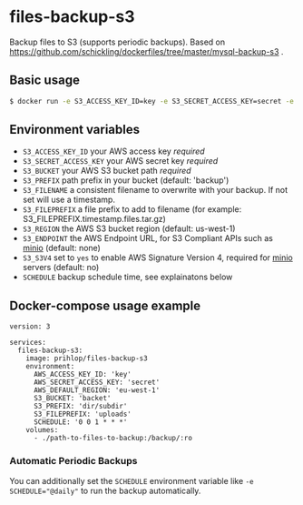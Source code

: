 # files-backup-s3
Backup files to S3 (supports periodic backups). Based on https://github.com/schickling/dockerfiles/tree/master/mysql-backup-s3 .

## Basic usage

```sh
$ docker run -e S3_ACCESS_KEY_ID=key -e S3_SECRET_ACCESS_KEY=secret -e S3_BUCKET=bucket -e S3_PREFIX=backup -v ./path-to-files-to-backup:/backup/:ro prihlop/files-backup-s3
```

## Environment variables

- `S3_ACCESS_KEY_ID` your AWS access key *required*
- `S3_SECRET_ACCESS_KEY` your AWS secret key *required*
- `S3_BUCKET` your AWS S3 bucket path *required*
- `S3_PREFIX` path prefix in your bucket (default: 'backup')
- `S3_FILENAME` a consistent filename to overwrite with your backup.  If not set will use a timestamp.
- `S3_FILEPREFIX` a file prefix to add to filename (for example: S3_FILEPREFIX.timestamp.files.tar.gz)
- `S3_REGION` the AWS S3 bucket region (default: us-west-1)
- `S3_ENDPOINT` the AWS Endpoint URL, for S3 Compliant APIs such as [minio](https://minio.io) (default: none)
- `S3_S3V4` set to `yes` to enable AWS Signature Version 4, required for [minio](https://minio.io) servers (default: no)
- `SCHEDULE` backup schedule time, see explainatons below

## Docker-compose usage example

```
version: 3

services:
  files-backup-s3:
    image: prihlop/files-backup-s3
    environment:
      AWS_ACCESS_KEY_ID: 'key'
      AWS_SECRET_ACCESS_KEY: 'secret'
      AWS_DEFAULT_REGION: 'eu-west-1'
      S3_BUCKET: 'backet'
      S3_PREFIX: 'dir/subdir'
      S3_FILEPREFIX: 'uploads'
      SCHEDULE: '0 0 1 * * *'
    volumes:
      - ./path-to-files-to-backup:/backup/:ro
```

### Automatic Periodic Backups

You can additionally set the `SCHEDULE` environment variable like `-e SCHEDULE="@daily"` to run the backup automatically.


